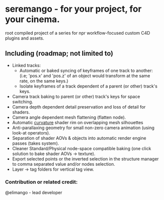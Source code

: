 # seremango - for your project, for your cinema.
root compiled project of a series for npr workflow-focused custom C4D plugins and assets.

## Including (roadmap; not limited to)

- Linked tracks:
  - Automatic or baked syncing of keyframes of one track to another:
    (i.e; 'pos.x' and 'pos.z' of an object would transform at the same rate, on the same keys.)
  - Isolate keyframes of a track dependent of a parent (or other) track's keys.
- Camera track baking to parent (or other) track's keys for space switching.
- Camera depth dependent detail preservation and loss of detail for shaders.
- Camera angle dependent mesh flattening (flatten node).
- Automatic  <a href="https://elimango.github.io/studio/assetry/nodes/info/curvature">curvature</a> shader rim on overlapping mesh silhouettes
- Anti-parallaxing geometry for small non-zero camera animation (using look-at operators).
- Separation of shader AOVs & objects into automatic render engine passes (takes system).
- Cleaner Standard/Physical node-space compatible baking (one click solution to bake shader AOVs -> texture).
- Export selected points or the inverted selection in the structure manager to comma separated value and/or nodes selection.
- Layer -> tag folders for vertical tag view.

### Contribution or related credit:
@elimango - lead developer
